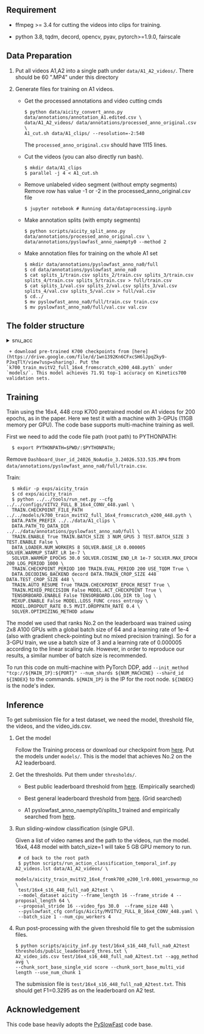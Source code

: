 ## Requirement
  + ffmpeg >= 3.4 for cutting the videos into clips for training.
 
  + python 3.8, tqdm, decord, opencv, pyav, pytorch>=1.9.0, fairscale

## Data Preparation
  1. Put all videos A1,A2 into a single path under `data/A1_A2_videos/`. There should be 60 ".MP4" under this directory
  
  2. Generate files for training on A1 videos.

     + Get the processed annotations and video cutting cmds

       ```
       $ python data/aicity_convert_anno.py data/annotations/annotation_A1.edited.csv \
       data/A1_A2_videos/ data/annotations/processed_anno_original.csv \
       A1_cut.sh data/A1_clips/ --resolution=-2:540
       ```
       The `processed_anno_original.csv` should have 1115 lines.

     + Cut the videos (you can also directly run bash).

       ```
       $ mkdir data/A1_clips
       $ parallel -j 4 < A1_cut.sh
       ```

     + Remove unlabeled video segment (without empty segments) Remove row has value -1 or -2 in the processed_anno_original.csv file
     
       ```
       $ jupyter notebook # Running data/dataprocessing.ipynb
       ```
       
       
     + Make annotation splits (with empty segments)

       ```
       $ python scripts/aicity_split_anno.py data/annotations/processed_anno_original.csv \
       data/annotations/pyslowfast_anno_naempty0 --method 2
       ```

     + Make annotation files for training on the whole A1 set

       ```
       $ mkdir data/annotations/pyslowfast_anno_na0/full
       $ cd data/annotations/pyslowfast_anno_na0
       $ cat splits_1/train.csv splits_2/train.csv splits_3/train.csv splits_4/train.csv splits_5/train.csv > full/train.csv
       $ cat splits_1/val.csv splits_2/val.csv splits_3/val.csv splits_4/val.csv splits_5/val.csv > full/val.csv
       $ cd../
       $ mv pyslowfast_anno_na0/full/train.csv train.csv
       $ mv pyslowfast_anno_na0/full/val.csv val.csv
       ```
                                                                 
## The folder structure 
<details><summary>snu_acc</summary>
<ul>
  <li>data</li>
      <ul>
        <li>A1_A2_videos(Original Video Files)</li>
        <li>A1_clips(Cutted-clips from running the command parallel -j 4 < A1_cut.sh)</li>
        <li>annotations</li>
          <ul>
            <li>annotation_A1.edited.csv</li>
            <li>processed_anno_original.csv</li>
              <ul>
                  <details>
                  <summary>camView1</summary>
                  <ul>
                    <li>0.csv</li>
                    <li>1.csv</li>
                    <li>2.csv</li>
                    <li>...</li>
                    <li>16.csv</li>
                    <li>17.csv</li>
                    <li>0</li>
                    <li>1</li>
                    <li>2</li>
                    <li>...</li>
                    <li>16</li>
                    <li>17</li>
                  </ul>
                  </details>
                  <details>
                  <summary>camView2</summary>
                  <ul>
                    <li>0.csv</li>
                    <li>1.csv</li>
                    <li>2.csv</li>
                    <li>...</li>
                    <li>16.csv</li>
                    <li>17.csv</li>
                    <li>0</li>
                    <li>1</li>
                    <li>2</li>
                    <li>...</li>
                    <li>16</li>
                    <li>17</li>
                  </ul>
                  </details>
                  <details>
                  <summary>camView3</summary>
                  <ul>
                    <li>0.csv</li>
                    <li>1.csv</li>
                    <li>2.csv</li>
                    <li>...</li>
                    <li>16.csv</li>
                    <li>17.csv</li>
                    <li>0</li>
                    <li>1</li>
                    <li>2</li>
                    <li>...</li>
                    <li>16</li>
                    <li>17</li>
                  </ul>
                  </details>
              </ul>
            <li>val</li>
              <ul>
                  <details>
                  <summary>camView1</summary>
                  <ul>
                    <li>0.csv</li>
                    <li>1.csv</li>
                    <li>2.csv</li>
                    <li>...</li>
                    <li>16.csv</li>
                    <li>17.csv</li>
                    <li>0</li>
                    <li>1</li>
                    <li>2</li>
                    <li>...</li>
                    <li>16</li>
                    <li>17</li>
                  </ul>
                  </details>
                  <details>
                  <summary>camView2</summary>
                  <ul>
                    <li>0.csv</li>
                    <li>1.csv</li>
                    <li>2.csv</li>
                    <li>...</li>
                    <li>16.csv</li>
                    <li>17.csv</li>
                    <li>0</li>
                    <li>1</li>
                    <li>2</li>
                    <li>...</li>
                    <li>16</li>
                    <li>17</li>
                  </ul>
                  </details>
                  <details>
                  <summary>camView3</summary>
                  <ul>
                    <li>0.csv</li>
                    <li>1.csv</li>
                    <li>2.csv</li>
                    <li>...</li>
                    <li>16.csv</li>
                    <li>17.csv</li>
                    <li>0</li>
                    <li>1</li>
                    <li>2</li>
                    <li>...</li>
                    <li>16</li>
                    <li>17</li>
                  </ul>
                  </details>
              </ul>
          </ul>  
      </ul>  
  <li>Second item</li>
  <li>Third item</li>
  <li>Fourth item</li>
</ul>  
</details>    
  
  
     + download pre-trained K700 checkpoints from [here](https://drive.google.com/file/d/1wn1392Kn6CFxcSH6lJpqZky9-PJxqTlY/view?usp=sharing). Put the `k700_train_mvitV2_full_16x4_fromscratch_e200_448.pyth` under `models/`. This model achieves 71.91 top-1 accuracy on Kinetics700 validation sets.


## Training
  Train using the 16x4, 448 crop K700 pretrained model on A1 videos for 200 epochs, as in the paper.
  Here we test it with a machine with 3-GPUs (11GB memory per GPU). The code base supports multi-machine training as well.

  First we need to add the code file path (root path) to PYTHONPATH:

  ```
    $ export PYTHONPATH=$PWD/:$PYTHONPATH;
  ```

  Remove `Dashboard_User_id_24026_NoAudio_3.24026.533.535.MP4` from `data/annotations/pyslowfast_anno_na0/full/train.csv`.

  Train:

  ```
    $ mkdir -p exps/aicity_train
    $ cd exps/aicity_train
    $ python ../../tools/run_net.py --cfg ../../configs/VITV2_FULL_B_16x4_CONV_448.yaml \
    TRAIN.CHECKPOINT_FILE_PATH ../../models/k700_train_mvitV2_full_16x4_fromscratch_e200_448.pyth \
    DATA.PATH_PREFIX ../../data/A1_clips \
    DATA.PATH_TO_DATA_DIR ../../data/annotations/pyslowfast_anno_na0/full \
    TRAIN.ENABLE True TRAIN.BATCH_SIZE 3 NUM_GPUS 3 TEST.BATCH_SIZE 3 TEST.ENABLE False \
    DATA_LOADER.NUM_WORKERS 8 SOLVER.BASE_LR 0.000005 SOLVER.WARMUP_START_LR 1e-7 \
    SOLVER.WARMUP_EPOCHS 30.0 SOLVER.COSINE_END_LR 1e-7 SOLVER.MAX_EPOCH 200 LOG_PERIOD 1000 \
    TRAIN.CHECKPOINT_PERIOD 100 TRAIN.EVAL_PERIOD 200 USE_TQDM True \
    DATA.DECODING_BACKEND decord DATA.TRAIN_CROP_SIZE 448 DATA.TEST_CROP_SIZE 448 \
    TRAIN.AUTO_RESUME True TRAIN.CHECKPOINT_EPOCH_RESET True \
    TRAIN.MIXED_PRECISION False MODEL.ACT_CHECKPOINT True \
    TENSORBOARD.ENABLE False TENSORBOARD.LOG_DIR tb_log \
    MIXUP.ENABLE False MODEL.LOSS_FUNC cross_entropy \
    MODEL.DROPOUT_RATE 0.5 MVIT.DROPPATH_RATE 0.4 \
    SOLVER.OPTIMIZING_METHOD adamw
  ```

  The model we used that ranks No.2 on the leaderboard was trained using 2x8 A100 GPUs with a global batch size of 64 and a learning rate of 1e-4 (also with gradient check-pointing but no mixed precision training). So for a 3-GPU train, we use a batch size of 3 and a learning rate of 0.000005 according to the linear scaling rule. However, in order to reproduce our results, a similar number of batch size is recommended.

  To run this code on multi-machine with PyTorch DDP, add `--init_method "tcp://${MAIN_IP}:${PORT}" --num_shards ${NUM_MACHINE} --shard_id ${INDEX}` to the commands. `${MAIN_IP}` is the IP for the root node. `${INDEX}` is the node's index.

## Inference
  To get submission file for a test dataset, we need the model, threshold file, the videos, and the video_ids.csv.

  1. Get the model

     Follow the Training process or download our checkpoint from [here](https://drive.google.com/file/d/12LQ_2iZZyFJcUjJ6zpU1CcHCbYEmoGJs/view?usp=sharing). Put the models under `models/`. This is the model that achieves No.2 on the A2 leaderboard.

  2. Get the thresholds. Put them under `thresholds/`.

     + Best public leaderboard threshold from [here](https://drive.google.com/file/d/1_TqeoV7MEuVp0LzlN99t3Kj5TvG-1Ry5/view?usp=sharing). (Empirically searched)

     + Best general leaderboard threshold from [here](https://drive.google.com/file/d/1xu3heJctorJ5QDyXCL2z81cUb3B3cwoN/view?usp=sharing). (Grid searched)

     + A1 pyslowfast_anno_naempty0/splits_1 trained and empirically searched from [here](https://drive.google.com/file/d/14gBk-mckw3eKKGu-rJtW2crn_z-4f9ug/view?usp=sharing).

  3. Run sliding-window classification (single GPU).

     Given a list of video names and the path to the videos, run the model.
     16x4, 448 model with batch_size=1 will take 5 GB GPU memory to run.

     ```
      # cd back to the root path
      $ python scripts/run_action_classification_temporal_inf.py A2_videos.lst data/A1_A2_videos/ \
      models/aicity_train_mvitV2_16x4_fromk700_e200_lr0.0001_yeswarmup_nomixup_dp0.5_dpr0.4_adamw_na0_full_448.pyth \
      test/16x4_s16_448_full_na0_A2test \
      --model_dataset aicity --frame_length 16 --frame_stride 4 --proposal_length 64 \
      --proposal_stride 16 --video_fps 30.0  --frame_size 448 \
      --pyslowfast_cfg configs/Aicity/MVITV2_FULL_B_16x4_CONV_448.yaml \
      --batch_size 1 --num_cpu_workers 4
     ```

  4. Run post-processing with the given threshold file to get the submission files.

     ```
     $ python scripts/aicity_inf.py test/16x4_s16_448_full_na0_A2test thresholds/public_leaderboard_thres.txt \
     A2_video_ids.csv test/16x4_s16_448_full_na0_A2test.txt --agg_method avg \
     --chunk_sort_base_single_vid score --chunk_sort_base_multi_vid length --use_num_chunk 1
     ```

     The submission file is `test/16x4_s16_448_full_na0_A2test.txt`. This should get F1=0.3295 as on the leaderboard on A2 test.

## Acknowledgement
  This code base heavily adopts the [PySlowFast](https://github.com/facebookresearch/SlowFast) code base.
